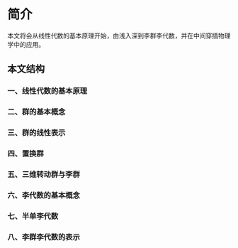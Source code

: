 # 简介

本文将会从线性代数的基本原理开始，由浅入深到李群李代数，并在中间穿插物理学中的应用。

## 本文结构

### 一、线性代数的基本原理
### 二、群的基本概念
### 三、群的线性表示
### 四、置换群
### 五、三维转动群与李群
### 六、李代数的基本概念
### 七、半单李代数
### 八、李群李代数的表示